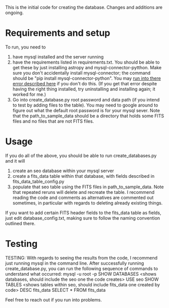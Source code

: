This is the initial code for creating the database. Changes and additions are ongoing.


# Requirements and setup
To run, you need to 
1) have mysql installed and the server running
2) have the requirements listed in requirements.txt. You should be able to get these by just installing astropy and mysql-connector-pytthon. Make sure you don't accidentally install mysql-connector; the command should be "pip install mysql-connector-python". You may [run into there error described here](https://stackoverflow.com/questions/50557234/authentication-plugin-caching-sha2-password-is-not-supported) if you don't do this. (If you get that error despite having the right thing installed, try uninstalling and installing again; it worked for me.)
3) Go into create_database.py root password and data path (if you intend to test by adding files to the table). You may need to google around to figure out what the default root password is for your mysql sever. Note that the path_to_sample_data should be a directory that holds some FITS files and no files that are not FITS files. 
# Usage
If you do all of the above, you should be able to run create_databases.py and it will 
1) create an seo database within your mysql server
2) create a fits_data table within that database, with fields described in fits_data_table_config.py
3) populate that seo table using the FITS files in path_to_sample_data. 
Note that repeated reruns will delete and recreate the table. I recommend reading the code and comments as alternatives are commented out sometimes, in particular with regards to deleting already existing things.

If you want to add certain FITS header fields to the fits_data table as fields, just edit database_config.txt, making sure to follow the naming convention outlined there. 

# Testing
TESTING: With regards to seeing the results from the code, I recommend just running mysql in the command line. After successfully running create_database.py, you can run the following sequence of commands to understand what occurred:
mysql -u root -p <will prompt you for root password>
SHOW DATABASES <shows databases, should include the seo one the code creates>
USE seo 
SHOW TABLES <shows tables within seo, should include fits_data one created by code>
DESC fits_data <should show fields of fits_data table>
SELECT * FROM fits_data <should show records added from your path_to_data>

Feel free to reach out if you run into problems.
